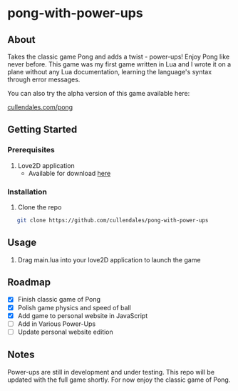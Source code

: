 # pong-with-power-ups
## About
Takes the classic game Pong and adds a twist - power-ups! Enjoy Pong like never before. This game was my first game written in Lua and I wrote it on a plane without any Lua documentation, learning the language's syntax through error messages.

You can also try the alpha version of this game available here:

[cullendales.com/pong](https://cullendales.com/pong/)

## Getting Started
### Prerequisites
1. Love2D application
   - Available for download [here](https://love2d.org)
  
### Installation
1. Clone the repo
```sh
   git clone https://github.com/cullendales/pong-with-power-ups
```

## Usage
1. Drag main.lua into your love2D application to launch the game

## Roadmap
- [x] Finish classic game of Pong
- [x] Polish game physics and speed of ball
- [x] Add game to personal website in JavaScript
- [ ] Add in Various Power-Ups
- [ ] Update personal website edition

## Notes
Power-ups are still in development and under testing. This repo will be updated with the full game shortly. For now enjoy the classic game of Pong.

